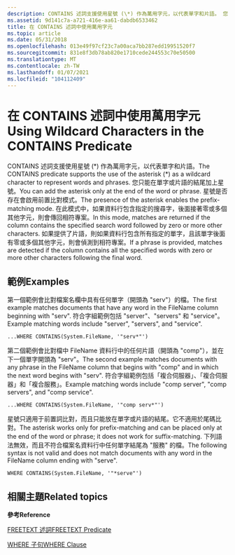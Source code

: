 ```yaml
---
description: CONTAINS 述詞支援使用星號 (\*) 作為萬用字元，以代表單字和片語。 您只能在單字或片語的結尾加上星號。 星號是否存在會啟用前置比對模式。
ms.assetid: 9d141c7a-a721-416e-aa61-dabdb6533462
title: 在 CONTAINS 述詞中使用萬用字元
ms.topic: article
ms.date: 05/31/2018
ms.openlocfilehash: 013e49f97cf23c7a00aca7bb287edd19951520f7
ms.sourcegitcommit: 831e8f3db78ab820e1710cede244553c70e50500
ms.translationtype: MT
ms.contentlocale: zh-TW
ms.lasthandoff: 01/07/2021
ms.locfileid: "104112409"
---
```

# <a name="using-wildcard-characters-in-the-contains-predicate"></a><span data-ttu-id="d1c10-105">在 CONTAINS 述詞中使用萬用字元</span><span class="sxs-lookup"><span data-stu-id="d1c10-105">Using Wildcard Characters in the CONTAINS Predicate</span></span>

<span data-ttu-id="d1c10-106">CONTAINS 述詞支援使用星號 (\*) 作為萬用字元，以代表單字和片語。</span><span class="sxs-lookup"><span data-stu-id="d1c10-106">The CONTAINS predicate supports the use of the asterisk (\*) as a wildcard character to represent words and phrases.</span></span> <span data-ttu-id="d1c10-107">您只能在單字或片語的結尾加上星號。</span><span class="sxs-lookup"><span data-stu-id="d1c10-107">You can add the asterisk only at the end of the word or phrase.</span></span> <span data-ttu-id="d1c10-108">星號是否存在會啟用前置比對模式。</span><span class="sxs-lookup"><span data-stu-id="d1c10-108">The presence of the asterisk enables the prefix-matching mode.</span></span> <span data-ttu-id="d1c10-109">在此模式中，如果資料行包含指定的搜尋字，後面接著零或多個其他字元，則會傳回相符專案。</span><span class="sxs-lookup"><span data-stu-id="d1c10-109">In this mode, matches are returned if the column contains the specified search word followed by zero or more other characters.</span></span> <span data-ttu-id="d1c10-110">如果提供了片語，則如果資料行包含所有指定的單字，且該單字後面有零或多個其他字元，則會偵測到相符專案。</span><span class="sxs-lookup"><span data-stu-id="d1c10-110">If a phrase is provided, matches are detected if the column contains all the specified words with zero or more other characters following the final word.</span></span>

## <a name="examples"></a><span data-ttu-id="d1c10-111">範例</span><span class="sxs-lookup"><span data-stu-id="d1c10-111">Examples</span></span>

<span data-ttu-id="d1c10-112">第一個範例會比對檔案名欄中具有任何單字（開頭為 "serv"）的檔。</span><span class="sxs-lookup"><span data-stu-id="d1c10-112">The first example matches documents that have any word in the FileName column beginning with "serv".</span></span> <span data-ttu-id="d1c10-113">符合字組範例包括 "server"、"servers" 和 "service"。</span><span class="sxs-lookup"><span data-stu-id="d1c10-113">Example matching words include "server", "servers", and "service".</span></span>


```
...WHERE CONTAINS(System.FileName, '"serv*"')
```



<span data-ttu-id="d1c10-114">第二個範例會比對檔中 FileName 資料行中的任何片語（開頭為 "comp"），並在下一個單字開頭為 "serv"。</span><span class="sxs-lookup"><span data-stu-id="d1c10-114">The second example matches documents with any phrase in the FileName column that begins with "comp" and in which the next word begins with "serv".</span></span> <span data-ttu-id="d1c10-115">符合字組範例包括「複合伺服器」、「複合伺服器」和「複合服務」。</span><span class="sxs-lookup"><span data-stu-id="d1c10-115">Example matching words include "comp server", "comp servers", and "comp service".</span></span>


```
...WHERE CONTAINS(System.FileName, '"comp serv*"')
```



<span data-ttu-id="d1c10-116">星號只適用于前置詞比對，而且只能放在單字或片語的結尾。它不適用於尾碼比對。</span><span class="sxs-lookup"><span data-stu-id="d1c10-116">The asterisk works only for prefix-matching and can be placed only at the end of the word or phrase; it does not work for suffix-matching.</span></span> <span data-ttu-id="d1c10-117">下列語法無效，而且不符合檔案名資料行中任何單字結尾為 "服務" 的檔。</span><span class="sxs-lookup"><span data-stu-id="d1c10-117">The following syntax is not valid and does not match documents with any word in the FileName column ending with "serve".</span></span>


```
WHERE CONTAINS(System.FileName, '"*serve"')
```



## <a name="related-topics"></a><span data-ttu-id="d1c10-118">相關主題</span><span class="sxs-lookup"><span data-stu-id="d1c10-118">Related topics</span></span>

<dl> <dt>

<span data-ttu-id="d1c10-119">**參考**</span><span class="sxs-lookup"><span data-stu-id="d1c10-119">**Reference**</span></span>
</dt> <dt>

[<span data-ttu-id="d1c10-120">FREETEXT 述詞</span><span class="sxs-lookup"><span data-stu-id="d1c10-120">FREETEXT Predicate</span></span>](-search-sql-freetext.md)
</dt> <dt>

[<span data-ttu-id="d1c10-121">WHERE 子句</span><span class="sxs-lookup"><span data-stu-id="d1c10-121">WHERE Clause</span></span>](-search-sql-where.md)
</dt> </dl>

 

 



